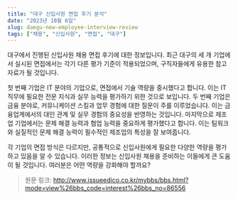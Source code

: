 ```yaml
---
title: "대구 신입사원 면접 후기 분석"
date: "2023년 10월 6일"
slug: daegu-new-employee-interview-review
tags: ["채용", "신입사원", "면접", "대구"]
---
```


대구에서 진행된 신입사원 채용 면접 후기에 대한 정보입니다. 최근 대구의 세 개 기업에서 실시된 면접에서는 각기 다른 평가 기준이 적용되었으며, 구직자들에게 유용한 참고자료가 될 것입니다.

첫 번째 기업은 IT 분야의 기업으로, 면접에서 기술 역량을 중시했다고 합니다. 이는 IT 직무에 필요한 전문 지식과 실무 능력을 평가하기 위한 것으로 보입니다. 두 번째 기업은 금융 분야로, 커뮤니케이션 스킬과 업무 경험에 대한 질문이 주를 이루었습니다. 이는 금융업계에서의 대인 관계 및 실무 경험의 중요성을 반영하는 것입니다. 마지막으로 제조업 기업에서는 문제 해결 능력과 협업 능력을 중요하게 평가했다고 합니다. 이는 팀워크와 실질적인 문제 해결 능력이 필수적인 제조업의 특성을 잘 보여줍니다.

각 기업의 면접 방식은 다르지만, 공통적으로 신입사원에게 필요한 다양한 역량을 평가하고 있음을 알 수 있습니다. 이러한 정보는 신입사원 채용을 준비하는 이들에게 큰 도움이 될 것입니다. 여러분은 어떤 역량을 강화해야 할까요? 

> 원문 링크: http://www.issueedico.co.kr/mybbs/bbs.html?mode=view%26bbs_code=interest%26bbs_no=86556
